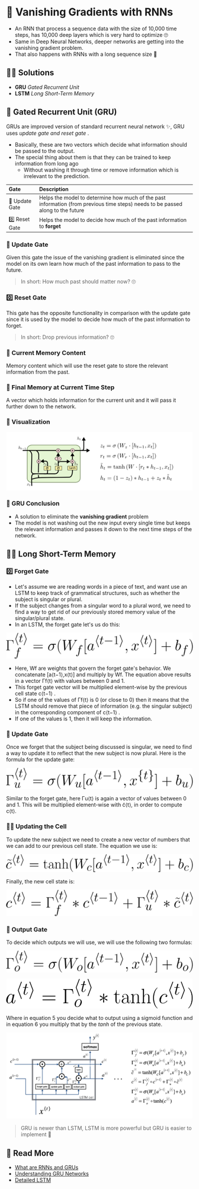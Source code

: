 # 🌌 Vanishing Gradients with RNNs

* An RNN that process a sequence data with the size of 10,000 time steps, has 10,000 deep layers which is very hard to optimize 🙄
* Same in Deep Neural Networks, deeper networks are getting into the vanishing gradient problem. 
* That also happens with RNNs with a long sequence size 🐛

## 🧙‍♀️ Solutions

* **GRU** _Gated Recurrent Unit_ 
* **LSTM** _Long Short-Term Memory_ 

## 🚪 Gated Recurrent Unit \(GRU\)

GRUs are improved version of standard recurrent neural network ✨, GRU uses _update gate and reset gate_ .

* Basically, these are two vectors which decide what information should be passed to the output. 
* The special thing about them is that they can be trained to keep information from long ago
  * Without washing it through time or remove information which is irrelevant to the prediction.

| Gate | Description |
| :--- | :--- |
| 🔁 Update Gate | Helps the model to determine how much of the past information \(from previous time steps\) needs to be passed along to the future |
| 0️⃣ Reset Gate | Helps the model to decide how much of the past information to **forget** |

### 🔁 Update Gate

Given this gate the issue of the vanishing gradient is eliminated since the model on its own learn how much of the past information to pass to the future.

> In short: How much past should matter now? 🙄

### 0️⃣ Reset Gate

This gate has the opposite functionality in comparison with the update gate since it is used by the model to decide how much of the past information to forget.

> In short: Drop previous information? 🙄

### 💬 Current Memory Content

Memory content which will use the reset gate to store the relevant information from the past.

### 🎈 Final Memory at Current Time Step

A vector which holds information for the current unit and it will pass it further down to the network.

### 👀 Visualization

![](../.gitbook/assets/gru.png)

### 🎉 GRU Conclusion

* A solution to eliminate the **vanishing gradient** problem 
* The model is not washing out the new input every single time but keeps the relevant information and passes it down to the next time steps of the network.

## 🤸‍♀️ Long Short-Term Memory

### 0️⃣ Forget Gate

* Let's assume we are reading words in a piece of text, and want use an LSTM to keep track of grammatical structures, such as whether the subject is singular or plural. 
* If the subject changes from a singular word to a plural word, we need to find a way to get rid of our previously stored memory value of the singular/plural state. 
* In an LSTM, the forget gate let's us do this:

![](../.gitbook/assets/forgetgate.png)

* Here,  Wf  are weights that govern the forget gate's behavior. We concatenate  \[a⟨t−1⟩,x⟨t⟩\]  and multiply by  Wf. The equation above results in a vector  Γf⟨t⟩  with values between 0 and 1. 
* This forget gate vector will be multiplied element-wise by the previous cell state c⟨t−1⟩ . 
* So if one of the values of Γf⟨t⟩ is 0 \(or close to 0\) then it means that the LSTM should remove that piece of information \(e.g. the singular subject\) in the corresponding component of  c⟨t−1⟩ . 
* If one of the values is 1, then it will keep the information.

### 🔄 Update Gate

Once we forget that the subject being discussed is singular, we need to find a way to update it to reflect that the new subject is now plural. Here is the formula for the update gate:

![](../.gitbook/assets/updategate.png)

Similar to the forget gate, here Γu⟨t⟩ is again a vector of values between 0 and 1. This will be multiplied element-wise with c̃⟨t⟩, in order to compute c⟨t⟩.

### 👩‍🔧 Updating the Cell

To update the new subject we need to create a new vector of numbers that we can add to our previous cell state. The equation we use is:

![](../.gitbook/assets/stateupdate.png)

Finally, the new cell state is:

![](../.gitbook/assets/nextstate.png)

### 🚪 Output Gate

To decide which outputs we will use, we will use the following two formulas:

![](../.gitbook/assets/outputgate1.png)

![](../.gitbook/assets/outputgate2.png)

Where in equation 5 you decide what to output using a sigmoid function and in equation 6 you multiply that by the _tanh_ of the previous state.

![](../.gitbook/assets/rnnlstm.png)

> GRU is newer than LSTM, LSTM is more powerful but GRU is easier to implement 🚧

## 🧐 Read More

* [What are RNNs and GRUs](https://towardsdatascience.com/what-is-a-recurrent-nns-and-gated-recurrent-unit-grus-ea71d2a05a69)
* [Understanding GRU Networks](https://towardsdatascience.com/understanding-gru-networks-2ef37df6c9be)
* [Detailed LSTM](http://colah.github.io/posts/2015-08-Understanding-LSTMs/)

